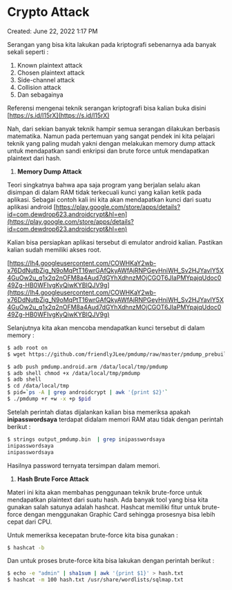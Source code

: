 # Crypto Attack

Created: June 22, 2022 1:17 PM

Serangan yang bisa kita lakukan pada kriptografi sebenarnya ada banyak sekali seperti :

1. Known plaintext attack
2. Chosen plaintext attack
3. Side-channel attack
4. Collision attack
5. Dan sebagainya

Referensi mengenai teknik serangan kriptografi bisa kalian buka disini [https://s.id/l15rX](https://s.id/l15rX)

Nah, dari sekian banyak teknik hampir semua serangan dilakukan berbasis matematika. Namun pada pertemuan yang sangat pendek ini kita pelajari teknik yang paling mudah yakni dengan melakukan memory dump attack untuk mendapatkan sandi enkripsi dan brute force untuk mendapatkan plaintext dari hash.

1. **Memory Dump Attack**

Teori singkatnya bahwa apa saja program yang berjalan selalu akan disimpan di dalam RAM tidak terkecuali kunci yang kalian ketik pada aplikasi. Sebagai contoh kali ini kita akan mendapatkan kunci dari suatu aplikasi android [https://play.google.com/store/apps/details?id=com.dewdrop623.androidcrypt&hl=en](https://play.google.com/store/apps/details?id=com.dewdrop623.androidcrypt&hl=en)

Kalian bisa persiapkan aplikasi tersebut di emulator android kalian. Pastikan kalian sudah memiliki akses root.

[https://lh4.googleusercontent.com/COWHKaY2wb-x76DdNutbZig_N9oMqPtT16wrGAfQkyAWfAjRNPGeyHniWH_Sv2HJYavIY5X4GuOw2u_q1x2q2nOFM8a4Aud7dGYhXdhnzMOjCGOT6JIaPMYpajqUdoc049Zg-HB0WFIvgKyQiwKYBIQJV9g](https://lh4.googleusercontent.com/COWHKaY2wb-x76DdNutbZig_N9oMqPtT16wrGAfQkyAWfAjRNPGeyHniWH_Sv2HJYavIY5X4GuOw2u_q1x2q2nOFM8a4Aud7dGYhXdhnzMOjCGOT6JIaPMYpajqUdoc049Zg-HB0WFIvgKyQiwKYBIQJV9g)

Selanjutnya kita akan mencoba mendapatkan kunci tersebut di dalam memory :

```bash
$ adb root on
$ wget https://github.com/friendlyJLee/pmdump/raw/master/pmdump_prebuilt_bin/pmdump.android.arm

$ adb push pmdump.android.arm /data/local/tmp/pmdump
$ adb shell chmod +x /data/local/tmp/pmdump
$ adb shell
$ cd /data/local/tmp
$ pid=`ps -A | grep androidcrypt | awk '{print $2}'`
$ ./pmdump +r +w -x +p $pid
```

Setelah perintah diatas dijalankan kalian bisa memeriksa apakah **inipasswordsaya** terdapat didalam memori RAM atau tidak dengan perintah berikut :

```bash
$ strings output_pmdump.bin  | grep inipasswordsaya                                     	 
inipasswordsaya
inipasswordsaya
```

Hasilnya password ternyata tersimpan dalam memori.

1. **Hash Brute Force Attack**

Materi ini kita akan membahas penggunaan teknik brute-force untuk mendapatkan plaintext dari suatu hash. Ada banyak tool yang bisa kita gunakan salah satunya adalah hashcat. Hashcat memiliki fitur untuk brute-force dengan menggunakan Graphic Card sehingga prosesnya bisa lebih cepat dari CPU.

Untuk memeriksa kecepatan brute-force kita bisa gunakan :

```bash
$ hashcat -b
```

Dan untuk proses brute-force kita bisa lakukan dengan perintah berikut :

```bash
$ echo -e "admin" | sha1sum | awk '{print $1}' > hash.txt
$ hashcat -m 100 hash.txt /usr/share/wordlists/sqlmap.txt
```